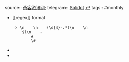 source:: [奇客资讯网](https://www.solidot.org/);
telegram:: [Solidot](https://t.me/solidot) [↩](tg://resolve?domain=solidot)
tags:: #monthly

- [[regex]] format
  - ```
    \n    \n    (\d{4}-.*)\n    \n
     $1\n    -
         #
         \#
    ```
-
-